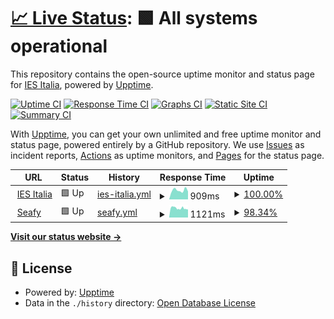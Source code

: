 # [📈 Live Status](https://ies-italia.it): <!--live status--> **🟩 All systems operational**

This repository contains the open-source uptime monitor and status page for [IES Italia](https://ies-italia.it), powered by [Upptime](https://github.com/upptime/upptime).

[![Uptime CI](https://github.com/iesitalia/status-check/workflows/Uptime%20CI/badge.svg)](https://github.com/iesitalia/status-check/actions?query=workflow%3A%22Uptime+CI%22)
[![Response Time CI](https://github.com/iesitalia/status-check/workflows/Response%20Time%20CI/badge.svg)](https://github.com/iesitalia/status-check/actions?query=workflow%3A%22Response+Time+CI%22)
[![Graphs CI](https://github.com/iesitalia/status-check/workflows/Graphs%20CI/badge.svg)](https://github.com/iesitalia/status-check/actions?query=workflow%3A%22Graphs+CI%22)
[![Static Site CI](https://github.com/iesitalia/status-check/workflows/Static%20Site%20CI/badge.svg)](https://github.com/iesitalia/status-check/actions?query=workflow%3A%22Static+Site+CI%22)
[![Summary CI](https://github.com/iesitalia/status-check/workflows/Summary%20CI/badge.svg)](https://github.com/iesitalia/status-check/actions?query=workflow%3A%22Summary+CI%22)

With [Upptime](https://upptime.js.org), you can get your own unlimited and free uptime monitor and status page, powered entirely by a GitHub repository. We use [Issues](https://github.com/iesitalia/status-check/issues) as incident reports, [Actions](https://github.com/iesitalia/status-check/actions) as uptime monitors, and [Pages](https://ies-italia.it) for the status page.

<!--start: status pages-->
<!-- This summary is generated by Upptime (https://github.com/upptime/upptime) -->
<!-- Do not edit this manually, your changes will be overwritten -->
<!-- prettier-ignore -->
| URL | Status | History | Response Time | Uptime |
| --- | ------ | ------- | ------------- | ------ |
| <img alt="" src="https://icons.duckduckgo.com/ip3/ies-italia.it.ico" height="13"> [IES Italia](https://ies-italia.it) | 🟩 Up | [ies-italia.yml](https://github.com/iesitalia/status-check/commits/HEAD/history/ies-italia.yml) | <details><summary><img alt="Response time graph" src="./graphs/ies-italia/response-time-week.png" height="20"> 909ms</summary><br><a href="https://iesitalia.github.io/status-check/history/ies-italia"><img alt="Response time 890" src="https://img.shields.io/endpoint?url=https%3A%2F%2Fraw.githubusercontent.com%2Fiesitalia%2Fstatus-check%2FHEAD%2Fapi%2Fies-italia%2Fresponse-time.json"></a><br><a href="https://iesitalia.github.io/status-check/history/ies-italia"><img alt="24-hour response time 1162" src="https://img.shields.io/endpoint?url=https%3A%2F%2Fraw.githubusercontent.com%2Fiesitalia%2Fstatus-check%2FHEAD%2Fapi%2Fies-italia%2Fresponse-time-day.json"></a><br><a href="https://iesitalia.github.io/status-check/history/ies-italia"><img alt="7-day response time 909" src="https://img.shields.io/endpoint?url=https%3A%2F%2Fraw.githubusercontent.com%2Fiesitalia%2Fstatus-check%2FHEAD%2Fapi%2Fies-italia%2Fresponse-time-week.json"></a><br><a href="https://iesitalia.github.io/status-check/history/ies-italia"><img alt="30-day response time 890" src="https://img.shields.io/endpoint?url=https%3A%2F%2Fraw.githubusercontent.com%2Fiesitalia%2Fstatus-check%2FHEAD%2Fapi%2Fies-italia%2Fresponse-time-month.json"></a><br><a href="https://iesitalia.github.io/status-check/history/ies-italia"><img alt="1-year response time 890" src="https://img.shields.io/endpoint?url=https%3A%2F%2Fraw.githubusercontent.com%2Fiesitalia%2Fstatus-check%2FHEAD%2Fapi%2Fies-italia%2Fresponse-time-year.json"></a></details> | <details><summary><a href="https://iesitalia.github.io/status-check/history/ies-italia">100.00%</a></summary><a href="https://iesitalia.github.io/status-check/history/ies-italia"><img alt="All-time uptime 99.96%" src="https://img.shields.io/endpoint?url=https%3A%2F%2Fraw.githubusercontent.com%2Fiesitalia%2Fstatus-check%2FHEAD%2Fapi%2Fies-italia%2Fuptime.json"></a><br><a href="https://iesitalia.github.io/status-check/history/ies-italia"><img alt="24-hour uptime 100.00%" src="https://img.shields.io/endpoint?url=https%3A%2F%2Fraw.githubusercontent.com%2Fiesitalia%2Fstatus-check%2FHEAD%2Fapi%2Fies-italia%2Fuptime-day.json"></a><br><a href="https://iesitalia.github.io/status-check/history/ies-italia"><img alt="7-day uptime 100.00%" src="https://img.shields.io/endpoint?url=https%3A%2F%2Fraw.githubusercontent.com%2Fiesitalia%2Fstatus-check%2FHEAD%2Fapi%2Fies-italia%2Fuptime-week.json"></a><br><a href="https://iesitalia.github.io/status-check/history/ies-italia"><img alt="30-day uptime 99.96%" src="https://img.shields.io/endpoint?url=https%3A%2F%2Fraw.githubusercontent.com%2Fiesitalia%2Fstatus-check%2FHEAD%2Fapi%2Fies-italia%2Fuptime-month.json"></a><br><a href="https://iesitalia.github.io/status-check/history/ies-italia"><img alt="1-year uptime 99.96%" src="https://img.shields.io/endpoint?url=https%3A%2F%2Fraw.githubusercontent.com%2Fiesitalia%2Fstatus-check%2FHEAD%2Fapi%2Fies-italia%2Fuptime-year.json"></a></details>
| <img alt="" src="https://icons.duckduckgo.com/ip3/seafy.com.ico" height="13"> [Seafy](https://seafy.com) | 🟩 Up | [seafy.yml](https://github.com/iesitalia/status-check/commits/HEAD/history/seafy.yml) | <details><summary><img alt="Response time graph" src="./graphs/seafy/response-time-week.png" height="20"> 1121ms</summary><br><a href="https://iesitalia.github.io/status-check/history/seafy"><img alt="Response time 1138" src="https://img.shields.io/endpoint?url=https%3A%2F%2Fraw.githubusercontent.com%2Fiesitalia%2Fstatus-check%2FHEAD%2Fapi%2Fseafy%2Fresponse-time.json"></a><br><a href="https://iesitalia.github.io/status-check/history/seafy"><img alt="24-hour response time 936" src="https://img.shields.io/endpoint?url=https%3A%2F%2Fraw.githubusercontent.com%2Fiesitalia%2Fstatus-check%2FHEAD%2Fapi%2Fseafy%2Fresponse-time-day.json"></a><br><a href="https://iesitalia.github.io/status-check/history/seafy"><img alt="7-day response time 1121" src="https://img.shields.io/endpoint?url=https%3A%2F%2Fraw.githubusercontent.com%2Fiesitalia%2Fstatus-check%2FHEAD%2Fapi%2Fseafy%2Fresponse-time-week.json"></a><br><a href="https://iesitalia.github.io/status-check/history/seafy"><img alt="30-day response time 1138" src="https://img.shields.io/endpoint?url=https%3A%2F%2Fraw.githubusercontent.com%2Fiesitalia%2Fstatus-check%2FHEAD%2Fapi%2Fseafy%2Fresponse-time-month.json"></a><br><a href="https://iesitalia.github.io/status-check/history/seafy"><img alt="1-year response time 1138" src="https://img.shields.io/endpoint?url=https%3A%2F%2Fraw.githubusercontent.com%2Fiesitalia%2Fstatus-check%2FHEAD%2Fapi%2Fseafy%2Fresponse-time-year.json"></a></details> | <details><summary><a href="https://iesitalia.github.io/status-check/history/seafy">98.34%</a></summary><a href="https://iesitalia.github.io/status-check/history/seafy"><img alt="All-time uptime 98.41%" src="https://img.shields.io/endpoint?url=https%3A%2F%2Fraw.githubusercontent.com%2Fiesitalia%2Fstatus-check%2FHEAD%2Fapi%2Fseafy%2Fuptime.json"></a><br><a href="https://iesitalia.github.io/status-check/history/seafy"><img alt="24-hour uptime 98.52%" src="https://img.shields.io/endpoint?url=https%3A%2F%2Fraw.githubusercontent.com%2Fiesitalia%2Fstatus-check%2FHEAD%2Fapi%2Fseafy%2Fuptime-day.json"></a><br><a href="https://iesitalia.github.io/status-check/history/seafy"><img alt="7-day uptime 98.34%" src="https://img.shields.io/endpoint?url=https%3A%2F%2Fraw.githubusercontent.com%2Fiesitalia%2Fstatus-check%2FHEAD%2Fapi%2Fseafy%2Fuptime-week.json"></a><br><a href="https://iesitalia.github.io/status-check/history/seafy"><img alt="30-day uptime 98.41%" src="https://img.shields.io/endpoint?url=https%3A%2F%2Fraw.githubusercontent.com%2Fiesitalia%2Fstatus-check%2FHEAD%2Fapi%2Fseafy%2Fuptime-month.json"></a><br><a href="https://iesitalia.github.io/status-check/history/seafy"><img alt="1-year uptime 98.41%" src="https://img.shields.io/endpoint?url=https%3A%2F%2Fraw.githubusercontent.com%2Fiesitalia%2Fstatus-check%2FHEAD%2Fapi%2Fseafy%2Fuptime-year.json"></a></details>

<!--end: status pages-->

[**Visit our status website →**](https://ies-italia.it)

## 📄 License

- Powered by: [Upptime](https://github.com/upptime/upptime)
- Data in the `./history` directory: [Open Database License](https://opendatacommons.org/licenses/odbl/1-0/)
